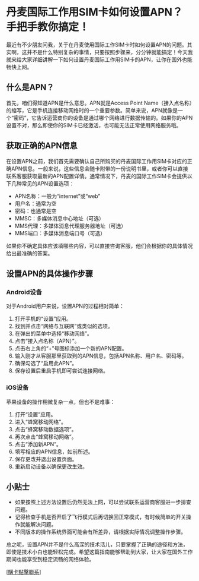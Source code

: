 # 丹麦国际工作用SIM卡如何设置APN？手把手教你搞定！

最近有不少朋友问我，关于在丹麦使用国际工作SIM卡时如何设置APN的问题。其实啊，这并不是什么特别复杂的事情，只要按照步骤来，分分钟就能搞定！今天我就来给大家详细讲解一下如何设置丹麦国际工作用SIM卡的APN，让你在国外也能畅快上网。

## 什么是APN？

首先，咱们得知道APN是什么意思。APN就是Access Point Name（接入点名称）的缩写，它是手机连接移动网络时的一个重要参数。简单来说，APN就像是一个“密码”，它告诉运营商你的设备是通过哪个网络进行数据传输的。如果你的APN设置不对，那么即使你的SIM卡已经激活，也可能无法正常使用网络服务哦。

## 获取正确的APN信息

在设置APN之前，我们首先需要确认自己所购买的丹麦国际工作用SIM卡对应的正确APN信息。一般来说，这些信息会随卡附带的一份说明书里，或者你可以直接联系客服获取最新的APN配置详情。通常情况下，丹麦的国际工作SIM卡会提供以下几种常见的APN设置选项：

- APN名称：一般为“internet”或“web”
- 用户名：通常为空
- 密码：也通常是空
- MMSC：多媒体消息中心地址（可选）
- MMS代理：多媒体消息代理服务器地址（可选）
- MMS端口：多媒体消息端口号（可选）

如果你不确定具体应该填哪些内容，可以直接咨询客服，他们会根据你的具体情况给出最准确的答案。

## 设置APN的具体操作步骤

### Android设备

对于Android用户来说，设置APN的过程相对简单：

1. 打开手机的“设置”应用。
2. 找到并点击“网络与互联网”或类似的选项。
3. 在弹出的菜单中选择“移动网络”。
4. 点击“接入点名称（APN）”。
5. 点击右上角的“+”号图标添加一个新的APN配置。
6. 输入刚才从客服那里获取到的APN信息，包括APN名称、用户名、密码等。
7. 确保勾选了“启用此APN”。
8. 保存设置后重启手机即可尝试连接网络。

### iOS设备

苹果设备的操作稍微复杂一点，但也不是难事：

1. 打开“设置”应用。
2. 进入“蜂窝移动网络”。
3. 点击“蜂窝移动数据选项”。
4. 再次点击“蜂窝移动网络”。
5. 点击“添加新APN”。
6. 填写相应的APN信息，如前所述。
7. 保存更改并退出设置页面。
8. 重新启动设备以确保更改生效。

## 小贴士

- 如果按照上述方法设置后仍然无法上网，可以尝试联系运营商客服进一步排查问题。
- 记得检查手机是否开启了飞行模式后再切换回正常模式，有时候简单的开关操作就能解决问题。
- 不同版本的操作系统界面可能会有所差异，请根据实际情况调整操作步骤。

总之呢，设置APN并不是什么高深的技术活儿，只要掌握了正确的途径和方法，即使是技术小白也能轻松完成。希望这篇指南能够帮助到大家，让大家在国外工作期间也能享受到稳定流畅的网络体验。

[[購卡點擊聯系](https://t.me/s/esim1088)]